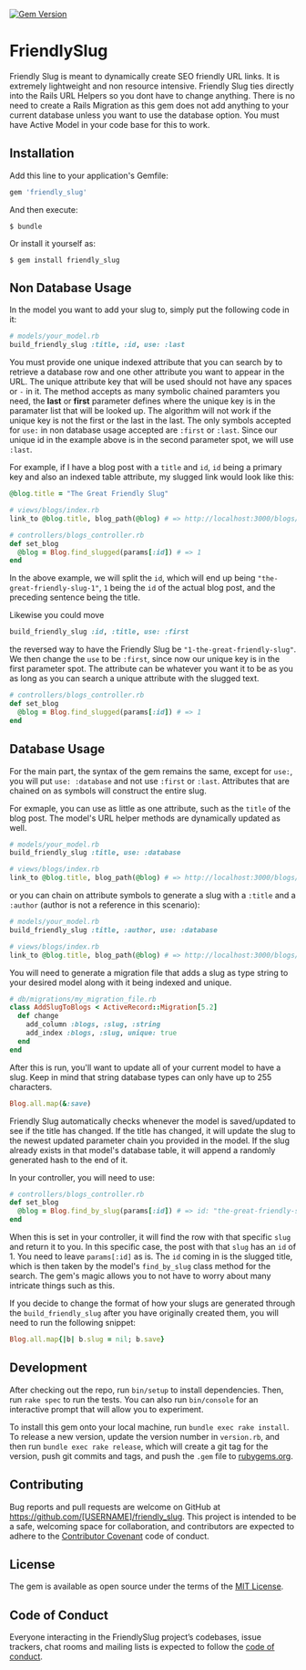 [![Gem Version](https://badge.fury.io/rb/friendly_slug.svg)](https://badge.fury.io/rb/friendly_slug)

# FriendlySlug

Friendly Slug is meant to dynamically create SEO friendly URL links. It is extremely lightweight and non resource intensive. Friendly Slug ties directly into the Rails URL Helpers so you dont 
have to change anything. There is no need to create a Rails Migration as this gem does not add anything to your current database unless you want to use the database option. You must have Active Model in your code base for this to work.

## Installation

Add this line to your application's Gemfile:

```ruby
gem 'friendly_slug'
```

And then execute:

    $ bundle

Or install it yourself as:

    $ gem install friendly_slug

## Non Database Usage

In the model you want to add your slug to, simply put the following code in it:

```ruby
# models/your_model.rb
build_friendly_slug :title, :id, use: :last
```

You must provide one unique indexed attribute that you can search by to retrieve a database row and one other attribute you want to appear in the URL. The unique attribute key that will be used should not have any spaces or `-` in it. The method accepts as many symbolic chained paramters you need, the **last** or **first** parameter defines where the unique key is in the paramater list that will be looked up.
The algorithm will not work if the unique key is not the first or the last in the last. The only symbols accepted for `use:` in non database usage accepted are `:first` or `:last`. Since our unique id in the example above is in the second parameter spot, we will use `:last`.

For example, if I have a blog post with a `title` and `id`, `id` being a primary key and also an indexed table attribute, my slugged link would look like this:

```ruby
@blog.title = "The Great Friendly Slug"

# views/blogs/index.rb
link_to @blog.title, blog_path(@blog) # => http://localhost:3000/blogs/the-great-friendly-slug-1

# controllers/blogs_controller.rb
def set_blog
  @blog = Blog.find_slugged(params[:id]) # => 1
end
```

In the above example, we will split the `id`, which will end up being `"the-great-friendly-slug-1"`, `1` being the `id` of the actual blog post, and the preceding sentence being the title.

Likewise you could move

```ruby
build_friendly_slug :id, :title, use: :first
```

the reversed way to have the Friendly Slug be `"1-the-great-friendly-slug"`. We then change the `use` to be `:first`, since now our unique key is in the first parameter spot. The attribute can be whatever you want it to be as you as long as you can search a unique attribute with the slugged text.

```ruby
# controllers/blogs_controller.rb
def set_blog
  @blog = Blog.find_slugged(params[:id]) # => 1
end
```

## Database Usage

For the main part, the syntax of the gem remains the same, except for `use:`, you will put `use: :database` and not use `:first` or `:last`. Attributes that are chained on as symbols will construct the entire slug.

For exmaple, you can use as little as one attribute, such as the `title` of the blog post. The model's URL helper methods are dynamically updated as well.

```ruby
# models/your_model.rb
build_friendly_slug :title, use: :database

# views/blogs/index.rb
link_to @blog.title, blog_path(@blog) # => http://localhost:3000/blogs/the-great-friendly-slug
```

or you can chain on attribute symbols to generate a slug with a `:title` and a `:author` (author is not a reference in this scenario):

```ruby
# models/your_model.rb
build_friendly_slug :title, :author, use: :database

# views/blogs/index.rb
link_to @blog.title, blog_path(@blog) # => http://localhost:3000/blogs/the-great-friendly-slug-sam-holst
```

You will need to generate a migration file that adds a slug as type string to your desired model along with it being indexed and unique.

```ruby
# db/migrations/my_migration_file.rb
class AddSlugToBlogs < ActiveRecord::Migration[5.2]
  def change
    add_column :blogs, :slug, :string
    add_index :blogs, :slug, unique: true
  end
end
```

After this is run, you'll want to update all of your current model to have a slug. Keep in mind that string database types can only have up to 255 characters.

```ruby
Blog.all.map(&:save)
```

Friendly Slug automatically checks whenever the model is saved/updated to see if the title has changed. If the title has changed, it will update the slug to the newest updated parameter chain you provided in the model.
If the slug already exists in that model's database table, it will append a randomly generated hash to the end of it.

In your controller, you will need to use: 

```ruby
# controllers/blogs_controller.rb
def set_blog
  @blog = Blog.find_by_slug(params[:id]) # => id: "the-great-friendly-slug" => id: 1
end
```

When this is set in your controller, it will find the row with that specific `slug` and return it to you. In this specific case, the post with that `slug` has an `id` of 1. You need to leave `params[:id]` as is. The `id` coming in
is the slugged title, which is then taken by the model's `find_by_slug` class method for the search. The gem's magic allows you to not have to worry about many intricate things such as this.

If you decide to change the format of how your slugs are generated through the `build_friendly_slug` after you have originally created them, you will need to run the following snippet:

```ruby
Blog.all.map{|b| b.slug = nil; b.save}
```

## Development

After checking out the repo, run `bin/setup` to install dependencies. Then, run `rake spec` to run the tests. You can also run `bin/console` for an interactive prompt that will allow you to experiment.

To install this gem onto your local machine, run `bundle exec rake install`. To release a new version, update the version number in `version.rb`, and then run `bundle exec rake release`, which will create a git tag for the version, push git commits and tags, and push the `.gem` file to [rubygems.org](https://rubygems.org).

## Contributing

Bug reports and pull requests are welcome on GitHub at https://github.com/[USERNAME]/friendly_slug. This project is intended to be a safe, welcoming space for collaboration, and contributors are expected to adhere to the [Contributor Covenant](http://contributor-covenant.org) code of conduct.

## License

The gem is available as open source under the terms of the [MIT License](https://opensource.org/licenses/MIT).

## Code of Conduct

Everyone interacting in the FriendlySlug project’s codebases, issue trackers, chat rooms and mailing lists is expected to follow the [code of conduct](https://github.com/[USERNAME]/friendly_slug/blob/master/CODE_OF_CONDUCT.md).
